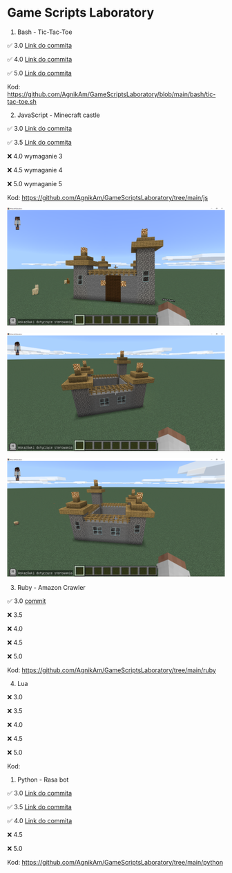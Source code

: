 # Game Scripts Laboratory

1. Bash - Tic-Tac-Toe

✅ 3.0 [Link do commita](https://github.com/AgnikAm/GameScriptsLaboratory/commit/5c8778b663e4b3644362580f5113e2c01850b7d6)

✅ 4.0 [Link do commita](https://github.com/AgnikAm/GameScriptsLaboratory/commit/5c8778b663e4b3644362580f5113e2c01850b7d6)

✅ 5.0 [Link do commita](https://github.com/AgnikAm/GameScriptsLaboratory/commit/5c8778b663e4b3644362580f5113e2c01850b7d6)

Kod: https://github.com/AgnikAm/GameScriptsLaboratory/blob/main/bash/tic-tac-toe.sh


2. JavaScript - Minecraft castle

✅ 3.0 [Link do commita](https://github.com/AgnikAm/GameScriptsLaboratory/commit/202a02e5172ff452b6d4ae40888e881ed34b6d15)

✅ 3.5 [Link do commita](https://github.com/AgnikAm/GameScriptsLaboratory/commit/202a02e5172ff452b6d4ae40888e881ed34b6d15)

❌ 4.0 wymaganie 3

❌ 4.5 wymaganie 4

❌ 5.0 wymaganie 5

Kod: https://github.com/AgnikAm/GameScriptsLaboratory/tree/main/js

![Castle](js/images/castle1.PNG)

![Castle](js/images/castle2.PNG)

![Castle](js/images/castle3.PNG)

3. Ruby - Amazon Crawler

✅ 3.0 [commit](https://github.com/AgnikAm/GameScriptsLaboratory/commit/38b88d300bad34669f2794120797cffe4edeb0d1)

❌ 3.5

❌ 4.0

❌ 4.5

❌ 5.0

Kod: https://github.com/AgnikAm/GameScriptsLaboratory/tree/main/ruby

4. Lua

❌ 3.0

❌ 3.5

❌ 4.0

❌ 4.5

❌ 5.0

Kod: 

1. Python - Rasa bot

✅ 3.0 [Link do commita](https://github.com/AgnikAm/GameScriptsLaboratory/commit/6e2cdabf5aadba9a381878ccc653c34a5fb396bd)

✅ 3.5 [Link do commita](https://github.com/AgnikAm/GameScriptsLaboratory/commit/6e2cdabf5aadba9a381878ccc653c34a5fb396bd)

✅ 4.0 [Link do commita](https://github.com/AgnikAm/GameScriptsLaboratory/commit/6e2cdabf5aadba9a381878ccc653c34a5fb396bd)

❌ 4.5

❌ 5.0

Kod: https://github.com/AgnikAm/GameScriptsLaboratory/tree/main/python
